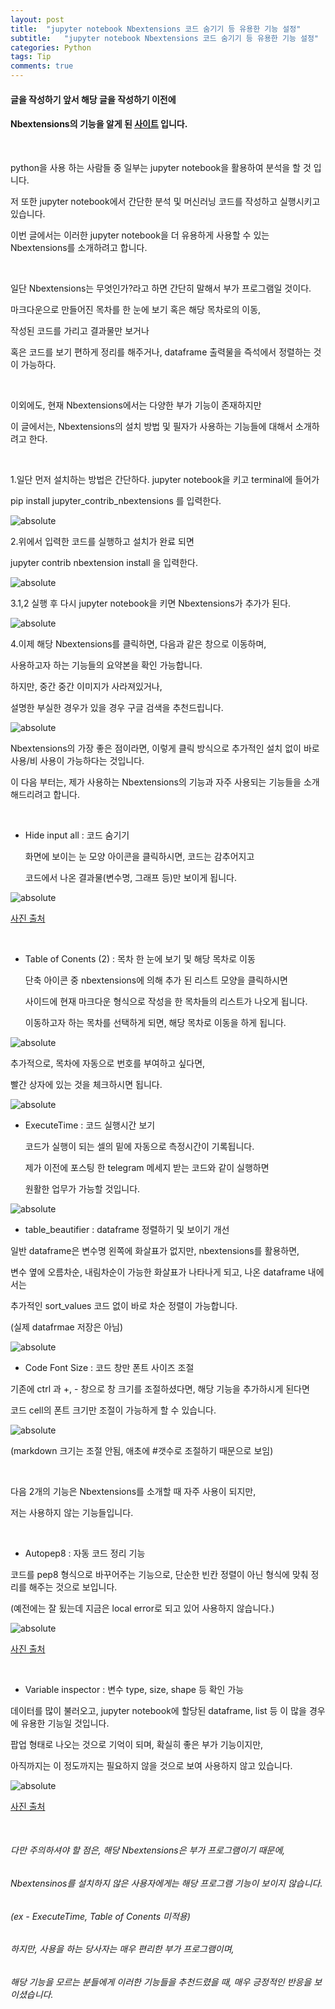 ```yaml
---
layout: post
title:  "jupyter notebook Nbextensions 코드 숨기기 등 유용한 기능 설정"
subtitle:   "jupyter notebook Nbextensions 코드 숨기기 등 유용한 기능 설정"
categories: Python
tags: Tip
comments: true
---
```


#### 글을 작성하기 앞서 해당 글을 작성하기 이전에
#### Nbextensions의 기능을 알게 된 [사이트](https://towardsdatascience.com/jupyter-notebook-extensions-517fa69d2231) 입니다.

<br/>

python을 사용 하는 사람들 중 일부는 jupyter notebook을 활용하여 분석을 할 것 입니다.

저 또한 jupyter notebook에서 간단한 분석 및 머신러닝 코드를 작성하고 실행시키고 있습니다.

이번 글에서는 이러한 jupyter notebook을 더 유용하게 사용할 수 있는 Nbextensions를 소개하려고 합니다.

<br/>

일단 Nbextensions는 무엇인가?라고 하면 간단히 말해서 부가 프로그램일 것이다.

마크다운으로 만들어진 목차를 한 눈에 보기 혹은 해당 목차로의 이동,

작성된 코드를 가리고 결과물만 보거나

혹은 코드를 보기 편하게 정리를 해주거나, dataframe 출력물을 즉석에서 정렬하는 것이 가능하다.

<br/>

이외에도, 현재 Nbextensions에서는 다양한 부가 기능이 존재하지만

이 글에서는, Nbextensions의 설치 방법 및 필자가 사용하는 기능들에 대해서 소개하려고 한다.

<br/>

1.일단 먼저 설치하는 방법은 간단하다. jupyter notebook을 키고 terminal에 들어가

pip install jupyter_contrib_nbextensions 를 입력한다.

<img data-action="zoom" src='{{ "/assets/img/nbextensions/1.PNG" | relative_url }}' alt='absolute'>

<br/>

2.위에서 입력한 코드를 실행하고 설치가 완료 되면

jupyter contrib nbextension install 을 입력한다.

<img data-action="zoom" src='{{ "/assets/img/nbextensions/2.PNG" | relative_url }}' alt='absolute'>

<br/>

3.1,2 실행 후 다시 jupyter notebook을 키면 Nbextensions가 추가가 된다.

<img data-action="zoom" src='{{ "/assets/img/nbextensions/3.PNG" | relative_url }}' alt='absolute'>

<br/>

4.이제 해당 Nbextensions를 클릭하면, 다음과 같은 창으로 이동하며, 

사용하고자 하는 기능들의 요약본을 확인 가능합니다.

하지만, 중간 중간 이미지가 사라져있거나,

설명한 부실한 경우가 있을 경우 구글 검색을 추천드립니다.

<img data-action="zoom" src='{{ "/assets/img/nbextensions/4.PNG" | relative_url }}' alt='absolute'>

Nbextensions의 가장 좋은 점이라면, 이렇게 클릭 방식으로 추가적인 설치 없이 바로 사용/비 사용이 가능하다는 것입니다.

이 다음 부터는, 제가 사용하는 Nbextensions의 기능과 자주 사용되는 기능들을 소개해드리려고 합니다.

<br/>

- Hide input all : 코드 숨기기

  화면에 보이는 눈 모양 아이콘을 클릭하시면, 코드는 감추어지고
  
  코드에서 나온 결과물(변수명, 그래프 등)만 보이게 됩니다.
  
<img data-action="zoom" src='{{ "/assets/img/nbextensions/hide.gif" | relative_url }}' alt='absolute'>

[사진 출처](https://towardsdatascience.com/the-most-in-demand-tech-skills-for-data-scientists-d716d10c191d)

<br/>

- Table of Conents (2) : 목차 한 눈에 보기 및 해당 목차로 이동

   단축 아이콘 중 nbextensions에 의해 추가 된 리스트 모양을 클릭하시면
   
   사이드에 현재 마크다운 형식으로 작성을 한 목차들의 리스트가 나오게 됩니다.
   
   이동하고자 하는 목차를 선택하게 되면, 해당 목차로 이동을 하게 됩니다.

<img data-action="zoom" src='{{ "/assets/img/nbextensions/목차.PNG" | relative_url }}' alt='absolute'>

<br/>

   추가적으로, 목차에 자동으로 번호를 부여하고 싶다면, 
   
   빨간 상자에 있는 것을 체크하시면 됩니다.

<img data-action="zoom" src='{{ "/assets/img/nbextensions/설정.PNG" | relative_url }}' alt='absolute'>

<br/>

- ExecuteTime : 코드 실행시간 보기

  코드가 실행이 되는 셀의 밑에 자동으로 측정시간이 기록됩니다.
  
  제가 이전에 포스팅 한 telegram 메세지 받는 코드와 같이 실행하면
  
  원활한 업무가 가능할 것입니다.

<img data-action="zoom" src='{{ "/assets/img/nbextensions/time.PNG" | relative_url }}' alt='absolute'>

<br/>

- table_beautifier : dataframe 정렬하기 및 보이기 개선

일반 dataframe은 변수명 왼쪽에 화살표가 없지만, nbextensions를 활용하면,

변수 옆에 오름차순, 내림차순이 가능한 화살표가 나타나게 되고, 나온 dataframe 내에서는

추가적인 sort_values 코드 없이 바로 차순 정렬이 가능합니다. 

(실제 datafrmae 저장은 아님)

<img data-action="zoom" src='{{ "/assets/img/nbextensions/sort.PNG" | relative_url }}' alt='absolute'>

<br/>

- Code Font Size : 코드 창만 폰트 사이즈 조절

기존에 ctrl 과 +, - 창으로 창 크기를 조절하셨다면, 해당 기능을 추가하시게 된다면

코드 cell의 폰트 크기만 조절이 가능하게 할 수 있습니다.

<img data-action="zoom" src='{{ "/assets/img/nbextensions/size.PNG" | relative_url }}' alt='absolute'>

<br/>

(markdown 크기는 조절 안됨, 애초에 #갯수로 조절하기 때문으로 보임)

<br/>

다음 2개의 기능은 Nbextensions를 소개할 때 자주 사용이 되지만, 

저는 사용하지 않는 기능들입니다.

<br/>

- Autopep8 : 자동 코드 정리 기능

코드를 pep8 형식으로 바꾸어주는 기능으로, 단순한 빈칸 정렬이 아닌 형식에 맞춰 정리를 해주는 것으로 보입니다.

(예전에는 잘 됬는데 지금은 local error로 되고 있어 사용하지 않습니다.)


<img data-action="zoom" src='{{ "/assets/img/nbextensions/888.gif" | relative_url }}' alt='absolute'>

[사진 출처](https://towardsdatascience.com/the-most-in-demand-tech-skills-for-data-scientists-d716d10c191d)

<br/>

- Variable inspector : 변수 type, size, shape 등 확인 가능

데이터를 많이 불러오고, jupyter notebook에 할당된 dataframe, list 등 이 많을 경우에 유용한 기능일 것입니다.

팝업 형태로 나오는 것으로 기억이 되며, 확실히 좋은 부가 기능이지만,

아직까지는 이 정도까지는 필요하지 않을 것으로 보여 사용하지 않고 있습니다.

<img data-action="zoom" src='{{ "/assets/img/nbextensions/variable.png" | relative_url }}' alt='absolute'>

[사진 출처](https://towardsdatascience.com/the-most-in-demand-tech-skills-for-data-scientists-d716d10c191d)

<br/>

###### 다만 주의하셔야 할 점은, 해당 Nbextensions은 부가 프로그램이기 때문에,
###### Nbextensinos를 설치하지 않은 사용자에게는 해당 프로그램 기능이 보이지 않습니다.
###### (ex - ExecuteTime, Table of Conents 미적용)
###### 하지만, 사용을 하는 당사자는 매우 편리한 부가 프로그램이며,
###### 해당 기능을 모르는 분들에게 이러한 기능들을 추천드렸을 때, 매우 긍정적인 반응을 보이셨습니다.
